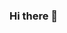 ### Hi there 👋

<!--
**emkobg/emkobg** is a ✨ _special_ ✨ repository because its `README.md` (this file) appears on your GitHub profile.

Here are some ideas to get you started:

- 🔭 I’m currently working on learning all about Python/R Studios/SQL/Tableau
- 🌱 I’m currently learning Python/R Studio
- 👯 I’m looking to collaborate on 
- 🤔 I’m looking for help with ...
- 💬 Ask me about cars
- 📫 How to reach me: bobeve@go.stockton.edu
- 😄 Pronouns: ...
- ⚡ Fun fact: Why did the chicken cross the playground? -To get to the other slide. 
-->
